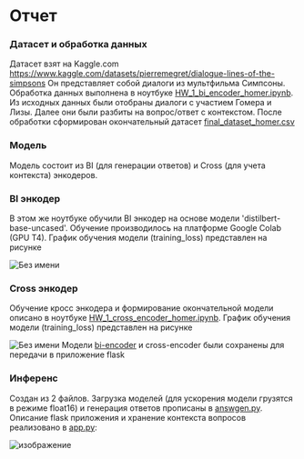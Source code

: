 # Отчет
### Датасет и обработка данных
Датасет взят на Kaggle.com
https://www.kaggle.com/datasets/pierremegret/dialogue-lines-of-the-simpsons
Он представляет собой диалоги из мультфильма Симпсоны. 
Обработка данных выполнена в ноутбуке [HW_1_bi_encoder_homer.ipynb](https://github.com/maxbobrov85/chat_bot/blob/main/HW_1_bi_encoder_homer.ipynb). Из исходных данных были отобраны диалоги с участием Гомера и Лизы. Далее они были разбиты на вопрос/ответ с контекстом. После обработки сформирован окончательный датасет [final_dataset_homer.csv](https://github.com/maxbobrov85/chat_bot/blob/main/final_dataset_homer.csv)
### Модель
Модель состоит из BI (для генерации ответов) и Cross (для учета контекста) энкодеров. 
### BI энкодер
В этом же ноутбуке обучили BI энкодер на основе модели 'distilbert-base-uncased'. Обучение производилось на платформе Google Colab (GPU T4). График обучения модели (training_loss) представлен на рисунке

![Без имени](https://github.com/maxbobrov85/chat_bot/assets/114837957/7bf08a65-16a0-4a7f-b94c-2042c7d53489)
### Cross энкодер
Обучение кросс энкодера и формирование окончательной модели описано в ноутбуке [HW_1_cross_encoder_homer.ipynb](https://github.com/maxbobrov85/chat_bot/blob/main/HW_1_cross_encoder_homer.ipynb). График обучения модели (training_loss) представлен на рисунке

![Без имени](https://github.com/maxbobrov85/chat_bot/assets/114837957/ed01fad8-63fb-4ab7-9491-ec86a1c4940f)
Модели [bi-encoder](https://github.com/maxbobrov85/chat_bot/blob/main/bi_encoder_homer) и cross-encoder были сохранены для передачи в приложение flask
### Инференс
Создан из 2 файлов. Загрузка моделей (для ускорения модели грузятся в режиме float16) и генерация ответов прописаны в [answgen.py](https://github.com/maxbobrov85/chat_bot/blob/main/answgen.py). Описание flask приложения и хранение контекста вопросов реализовано в [app.py](https://github.com/maxbobrov85/chat_bot/blob/main/app.py):

![изображение](https://github.com/maxbobrov85/chat_bot/assets/114837957/27004573-9664-48da-a630-d080b205251d)
